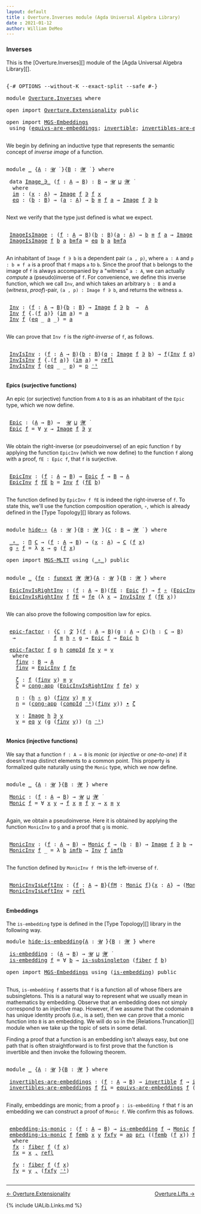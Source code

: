 ```yaml
---
layout: default
title : Overture.Inverses module (Agda Universal Algebra Library)
date : 2021-01-12
author: William DeMeo
---
```


### <a id="inverses">Inverses</a>

This is the [Overture.Inverses][] module of the [Agda Universal Algebra Library][].

<pre class="Agda">

<a id="266" class="Symbol">{-#</a> <a id="270" class="Keyword">OPTIONS</a> <a id="278" class="Pragma">--without-K</a> <a id="290" class="Pragma">--exact-split</a> <a id="304" class="Pragma">--safe</a> <a id="311" class="Symbol">#-}</a>

<a id="316" class="Keyword">module</a> <a id="323" href="Overture.Inverses.html" class="Module">Overture.Inverses</a> <a id="341" class="Keyword">where</a>

<a id="348" class="Keyword">open</a> <a id="353" class="Keyword">import</a> <a id="360" href="Overture.Extensionality.html" class="Module">Overture.Extensionality</a> <a id="384" class="Keyword">public</a>

<a id="392" class="Keyword">open</a> <a id="397" class="Keyword">import</a> <a id="404" href="MGS-Embeddings.html" class="Module">MGS-Embeddings</a>
 <a id="420" class="Keyword">using</a> <a id="426" class="Symbol">(</a><a id="427" href="MGS-Embeddings.html#1410" class="Function">equivs-are-embeddings</a><a id="448" class="Symbol">;</a> <a id="450" href="MGS-Equivalences.html#370" class="Function">invertible</a><a id="460" class="Symbol">;</a> <a id="462" href="MGS-Equivalences.html#2127" class="Function">invertibles-are-equivs</a><a id="484" class="Symbol">)</a> <a id="486" class="Keyword">public</a>

</pre>

We begin by defining an inductive type that represents the semantic concept of *inverse image* of a function.

<pre class="Agda">

<a id="631" class="Keyword">module</a> <a id="638" href="Overture.Inverses.html#638" class="Module">_</a> <a id="640" class="Symbol">{</a><a id="641" href="Overture.Inverses.html#641" class="Bound">A</a> <a id="643" class="Symbol">:</a> <a id="645" href="Universes.html#260" class="Generalizable">𝓤</a> <a id="647" href="Universes.html#403" class="Function Operator">̇</a> <a id="649" class="Symbol">}{</a><a id="651" href="Overture.Inverses.html#651" class="Bound">B</a> <a id="653" class="Symbol">:</a> <a id="655" href="Universes.html#264" class="Generalizable">𝓦</a> <a id="657" href="Universes.html#403" class="Function Operator">̇</a> <a id="659" class="Symbol">}</a> <a id="661" class="Keyword">where</a>

 <a id="669" class="Keyword">data</a> <a id="674" href="Overture.Inverses.html#674" class="Datatype Operator">Image_∋_</a> <a id="683" class="Symbol">(</a><a id="684" href="Overture.Inverses.html#684" class="Bound">f</a> <a id="686" class="Symbol">:</a> <a id="688" href="Overture.Inverses.html#641" class="Bound">A</a> <a id="690" class="Symbol">→</a> <a id="692" href="Overture.Inverses.html#651" class="Bound">B</a><a id="693" class="Symbol">)</a> <a id="695" class="Symbol">:</a> <a id="697" href="Overture.Inverses.html#651" class="Bound">B</a> <a id="699" class="Symbol">→</a> <a id="701" href="Overture.Inverses.html#645" class="Bound">𝓤</a> <a id="703" href="Agda.Primitive.html#636" class="Primitive Operator">⊔</a> <a id="705" href="Overture.Inverses.html#655" class="Bound">𝓦</a> <a id="707" href="Universes.html#403" class="Function Operator">̇</a>
  <a id="711" class="Keyword">where</a>
  <a id="719" href="Overture.Inverses.html#719" class="InductiveConstructor">im</a> <a id="722" class="Symbol">:</a> <a id="724" class="Symbol">(</a><a id="725" href="Overture.Inverses.html#725" class="Bound">x</a> <a id="727" class="Symbol">:</a> <a id="729" href="Overture.Inverses.html#641" class="Bound">A</a><a id="730" class="Symbol">)</a> <a id="732" class="Symbol">→</a> <a id="734" href="Overture.Inverses.html#674" class="Datatype Operator">Image</a> <a id="740" href="Overture.Inverses.html#684" class="Bound">f</a> <a id="742" href="Overture.Inverses.html#674" class="Datatype Operator">∋</a> <a id="744" href="Overture.Inverses.html#684" class="Bound">f</a> <a id="746" href="Overture.Inverses.html#725" class="Bound">x</a>
  <a id="750" href="Overture.Inverses.html#750" class="InductiveConstructor">eq</a> <a id="753" class="Symbol">:</a> <a id="755" class="Symbol">(</a><a id="756" href="Overture.Inverses.html#756" class="Bound">b</a> <a id="758" class="Symbol">:</a> <a id="760" href="Overture.Inverses.html#651" class="Bound">B</a><a id="761" class="Symbol">)</a> <a id="763" class="Symbol">→</a> <a id="765" class="Symbol">(</a><a id="766" href="Overture.Inverses.html#766" class="Bound">a</a> <a id="768" class="Symbol">:</a> <a id="770" href="Overture.Inverses.html#641" class="Bound">A</a><a id="771" class="Symbol">)</a> <a id="773" class="Symbol">→</a> <a id="775" href="Overture.Inverses.html#756" class="Bound">b</a> <a id="777" href="Overture.Equality.html#2388" class="Datatype Operator">≡</a> <a id="779" href="Overture.Inverses.html#684" class="Bound">f</a> <a id="781" href="Overture.Inverses.html#766" class="Bound">a</a> <a id="783" class="Symbol">→</a> <a id="785" href="Overture.Inverses.html#674" class="Datatype Operator">Image</a> <a id="791" href="Overture.Inverses.html#684" class="Bound">f</a> <a id="793" href="Overture.Inverses.html#674" class="Datatype Operator">∋</a> <a id="795" href="Overture.Inverses.html#756" class="Bound">b</a>

</pre>

Next we verify that the type just defined is what we expect.

<pre class="Agda">

 <a id="887" href="Overture.Inverses.html#887" class="Function">ImageIsImage</a> <a id="900" class="Symbol">:</a> <a id="902" class="Symbol">(</a><a id="903" href="Overture.Inverses.html#903" class="Bound">f</a> <a id="905" class="Symbol">:</a> <a id="907" href="Overture.Inverses.html#641" class="Bound">A</a> <a id="909" class="Symbol">→</a> <a id="911" href="Overture.Inverses.html#651" class="Bound">B</a><a id="912" class="Symbol">)(</a><a id="914" href="Overture.Inverses.html#914" class="Bound">b</a> <a id="916" class="Symbol">:</a> <a id="918" href="Overture.Inverses.html#651" class="Bound">B</a><a id="919" class="Symbol">)(</a><a id="921" href="Overture.Inverses.html#921" class="Bound">a</a> <a id="923" class="Symbol">:</a> <a id="925" href="Overture.Inverses.html#641" class="Bound">A</a><a id="926" class="Symbol">)</a> <a id="928" class="Symbol">→</a> <a id="930" href="Overture.Inverses.html#914" class="Bound">b</a> <a id="932" href="Overture.Equality.html#2388" class="Datatype Operator">≡</a> <a id="934" href="Overture.Inverses.html#903" class="Bound">f</a> <a id="936" href="Overture.Inverses.html#921" class="Bound">a</a> <a id="938" class="Symbol">→</a> <a id="940" href="Overture.Inverses.html#674" class="Datatype Operator">Image</a> <a id="946" href="Overture.Inverses.html#903" class="Bound">f</a> <a id="948" href="Overture.Inverses.html#674" class="Datatype Operator">∋</a> <a id="950" href="Overture.Inverses.html#914" class="Bound">b</a>
 <a id="953" href="Overture.Inverses.html#887" class="Function">ImageIsImage</a> <a id="966" href="Overture.Inverses.html#966" class="Bound">f</a> <a id="968" href="Overture.Inverses.html#968" class="Bound">b</a> <a id="970" href="Overture.Inverses.html#970" class="Bound">a</a> <a id="972" href="Overture.Inverses.html#972" class="Bound">b≡fa</a> <a id="977" class="Symbol">=</a> <a id="979" href="Overture.Inverses.html#750" class="InductiveConstructor">eq</a> <a id="982" href="Overture.Inverses.html#968" class="Bound">b</a> <a id="984" href="Overture.Inverses.html#970" class="Bound">a</a> <a id="986" href="Overture.Inverses.html#972" class="Bound">b≡fa</a>

</pre>

An inhabitant of `Image f ∋ b` is a dependent pair `(a , p)`, where `a : A` and `p : b ≡ f a` is a proof that `f` maps `a` to `b`.  Since the proof that `b` belongs to the image of `f` is always accompanied by a "witness" `a : A`, we can actually *compute* a (pseudo)inverse of `f`. For convenience, we define this inverse function, which we call `Inv`, and which takes an arbitrary `b : B` and a (*witness*, *proof*)-pair, `(a , p) : Image f ∋ b`, and returns the witness `a`.

<pre class="Agda">

 <a id="1498" href="Overture.Inverses.html#1498" class="Function">Inv</a> <a id="1502" class="Symbol">:</a> <a id="1504" class="Symbol">(</a><a id="1505" href="Overture.Inverses.html#1505" class="Bound">f</a> <a id="1507" class="Symbol">:</a> <a id="1509" href="Overture.Inverses.html#641" class="Bound">A</a> <a id="1511" class="Symbol">→</a> <a id="1513" href="Overture.Inverses.html#651" class="Bound">B</a><a id="1514" class="Symbol">){</a><a id="1516" href="Overture.Inverses.html#1516" class="Bound">b</a> <a id="1518" class="Symbol">:</a> <a id="1520" href="Overture.Inverses.html#651" class="Bound">B</a><a id="1521" class="Symbol">}</a> <a id="1523" class="Symbol">→</a> <a id="1525" href="Overture.Inverses.html#674" class="Datatype Operator">Image</a> <a id="1531" href="Overture.Inverses.html#1505" class="Bound">f</a> <a id="1533" href="Overture.Inverses.html#674" class="Datatype Operator">∋</a> <a id="1535" href="Overture.Inverses.html#1516" class="Bound">b</a>  <a id="1538" class="Symbol">→</a>  <a id="1541" href="Overture.Inverses.html#641" class="Bound">A</a>
 <a id="1544" href="Overture.Inverses.html#1498" class="Function">Inv</a> <a id="1548" href="Overture.Inverses.html#1548" class="Bound">f</a> <a id="1550" class="Symbol">{</a><a id="1551" class="DottedPattern Symbol">.(</a><a id="1553" href="Overture.Inverses.html#1548" class="DottedPattern Bound">f</a> <a id="1555" href="Overture.Inverses.html#1563" class="DottedPattern Bound">a</a><a id="1556" class="DottedPattern Symbol">)</a><a id="1557" class="Symbol">}</a> <a id="1559" class="Symbol">(</a><a id="1560" href="Overture.Inverses.html#719" class="InductiveConstructor">im</a> <a id="1563" href="Overture.Inverses.html#1563" class="Bound">a</a><a id="1564" class="Symbol">)</a> <a id="1566" class="Symbol">=</a> <a id="1568" href="Overture.Inverses.html#1563" class="Bound">a</a>
 <a id="1571" href="Overture.Inverses.html#1498" class="Function">Inv</a> <a id="1575" href="Overture.Inverses.html#1575" class="Bound">f</a> <a id="1577" class="Symbol">(</a><a id="1578" href="Overture.Inverses.html#750" class="InductiveConstructor">eq</a> <a id="1581" class="Symbol">_</a> <a id="1583" href="Overture.Inverses.html#1583" class="Bound">a</a> <a id="1585" class="Symbol">_)</a> <a id="1588" class="Symbol">=</a> <a id="1590" href="Overture.Inverses.html#1583" class="Bound">a</a>

</pre>

We can prove that `Inv f` is the *right-inverse* of `f`, as follows.

<pre class="Agda">

 <a id="1690" href="Overture.Inverses.html#1690" class="Function">InvIsInv</a> <a id="1699" class="Symbol">:</a> <a id="1701" class="Symbol">(</a><a id="1702" href="Overture.Inverses.html#1702" class="Bound">f</a> <a id="1704" class="Symbol">:</a> <a id="1706" href="Overture.Inverses.html#641" class="Bound">A</a> <a id="1708" class="Symbol">→</a> <a id="1710" href="Overture.Inverses.html#651" class="Bound">B</a><a id="1711" class="Symbol">){</a><a id="1713" href="Overture.Inverses.html#1713" class="Bound">b</a> <a id="1715" class="Symbol">:</a> <a id="1717" href="Overture.Inverses.html#651" class="Bound">B</a><a id="1718" class="Symbol">}(</a><a id="1720" href="Overture.Inverses.html#1720" class="Bound">q</a> <a id="1722" class="Symbol">:</a> <a id="1724" href="Overture.Inverses.html#674" class="Datatype Operator">Image</a> <a id="1730" href="Overture.Inverses.html#1702" class="Bound">f</a> <a id="1732" href="Overture.Inverses.html#674" class="Datatype Operator">∋</a> <a id="1734" href="Overture.Inverses.html#1713" class="Bound">b</a><a id="1735" class="Symbol">)</a> <a id="1737" class="Symbol">→</a> <a id="1739" href="Overture.Inverses.html#1702" class="Bound">f</a><a id="1740" class="Symbol">(</a><a id="1741" href="Overture.Inverses.html#1498" class="Function">Inv</a> <a id="1745" href="Overture.Inverses.html#1702" class="Bound">f</a> <a id="1747" href="Overture.Inverses.html#1720" class="Bound">q</a><a id="1748" class="Symbol">)</a> <a id="1750" href="Overture.Equality.html#2388" class="Datatype Operator">≡</a> <a id="1752" href="Overture.Inverses.html#1713" class="Bound">b</a>
 <a id="1755" href="Overture.Inverses.html#1690" class="Function">InvIsInv</a> <a id="1764" href="Overture.Inverses.html#1764" class="Bound">f</a> <a id="1766" class="Symbol">{</a><a id="1767" class="DottedPattern Symbol">.(</a><a id="1769" href="Overture.Inverses.html#1764" class="DottedPattern Bound">f</a> <a id="1771" href="Overture.Inverses.html#1779" class="DottedPattern Bound">a</a><a id="1772" class="DottedPattern Symbol">)</a><a id="1773" class="Symbol">}</a> <a id="1775" class="Symbol">(</a><a id="1776" href="Overture.Inverses.html#719" class="InductiveConstructor">im</a> <a id="1779" href="Overture.Inverses.html#1779" class="Bound">a</a><a id="1780" class="Symbol">)</a> <a id="1782" class="Symbol">=</a> <a id="1784" href="Identity-Type.html#162" class="InductiveConstructor">refl</a>
 <a id="1790" href="Overture.Inverses.html#1690" class="Function">InvIsInv</a> <a id="1799" href="Overture.Inverses.html#1799" class="Bound">f</a> <a id="1801" class="Symbol">(</a><a id="1802" href="Overture.Inverses.html#750" class="InductiveConstructor">eq</a> <a id="1805" class="Symbol">_</a> <a id="1807" class="Symbol">_</a> <a id="1809" href="Overture.Inverses.html#1809" class="Bound">p</a><a id="1810" class="Symbol">)</a> <a id="1812" class="Symbol">=</a> <a id="1814" href="Overture.Inverses.html#1809" class="Bound">p</a> <a id="1816" href="MGS-MLTT.html#6125" class="Function Operator">⁻¹</a>

</pre>





#### <a id="epics">Epics (surjective functions)</a>

An epic (or surjective) function from `A` to `B` is as an inhabitant of the `Epic` type, which we now define.

<pre class="Agda">

 <a id="2015" href="Overture.Inverses.html#2015" class="Function">Epic</a> <a id="2020" class="Symbol">:</a> <a id="2022" class="Symbol">(</a><a id="2023" href="Overture.Inverses.html#641" class="Bound">A</a> <a id="2025" class="Symbol">→</a> <a id="2027" href="Overture.Inverses.html#651" class="Bound">B</a><a id="2028" class="Symbol">)</a> <a id="2030" class="Symbol">→</a>  <a id="2033" href="Overture.Inverses.html#645" class="Bound">𝓤</a> <a id="2035" href="Agda.Primitive.html#636" class="Primitive Operator">⊔</a> <a id="2037" href="Overture.Inverses.html#655" class="Bound">𝓦</a> <a id="2039" href="Universes.html#403" class="Function Operator">̇</a>
 <a id="2042" href="Overture.Inverses.html#2015" class="Function">Epic</a> <a id="2047" href="Overture.Inverses.html#2047" class="Bound">f</a> <a id="2049" class="Symbol">=</a> <a id="2051" class="Symbol">∀</a> <a id="2053" href="Overture.Inverses.html#2053" class="Bound">y</a> <a id="2055" class="Symbol">→</a> <a id="2057" href="Overture.Inverses.html#674" class="Datatype Operator">Image</a> <a id="2063" href="Overture.Inverses.html#2047" class="Bound">f</a> <a id="2065" href="Overture.Inverses.html#674" class="Datatype Operator">∋</a> <a id="2067" href="Overture.Inverses.html#2053" class="Bound">y</a>

</pre>

We obtain the right-inverse (or pseudoinverse) of an epic function `f` by applying the function `EpicInv` (which we now define) to the function `f` along with a proof, `fE : Epic f`, that `f` is surjective.

<pre class="Agda">

 <a id="2305" href="Overture.Inverses.html#2305" class="Function">EpicInv</a> <a id="2313" class="Symbol">:</a> <a id="2315" class="Symbol">(</a><a id="2316" href="Overture.Inverses.html#2316" class="Bound">f</a> <a id="2318" class="Symbol">:</a> <a id="2320" href="Overture.Inverses.html#641" class="Bound">A</a> <a id="2322" class="Symbol">→</a> <a id="2324" href="Overture.Inverses.html#651" class="Bound">B</a><a id="2325" class="Symbol">)</a> <a id="2327" class="Symbol">→</a> <a id="2329" href="Overture.Inverses.html#2015" class="Function">Epic</a> <a id="2334" href="Overture.Inverses.html#2316" class="Bound">f</a> <a id="2336" class="Symbol">→</a> <a id="2338" href="Overture.Inverses.html#651" class="Bound">B</a> <a id="2340" class="Symbol">→</a> <a id="2342" href="Overture.Inverses.html#641" class="Bound">A</a>
 <a id="2345" href="Overture.Inverses.html#2305" class="Function">EpicInv</a> <a id="2353" href="Overture.Inverses.html#2353" class="Bound">f</a> <a id="2355" href="Overture.Inverses.html#2355" class="Bound">fE</a> <a id="2358" href="Overture.Inverses.html#2358" class="Bound">b</a> <a id="2360" class="Symbol">=</a> <a id="2362" href="Overture.Inverses.html#1498" class="Function">Inv</a> <a id="2366" href="Overture.Inverses.html#2353" class="Bound">f</a> <a id="2368" class="Symbol">(</a><a id="2369" href="Overture.Inverses.html#2355" class="Bound">fE</a> <a id="2372" href="Overture.Inverses.html#2358" class="Bound">b</a><a id="2373" class="Symbol">)</a>

</pre>

The function defined by `EpicInv f fE` is indeed the right-inverse of `f`. To state this, we'll use the function composition operation, `∘`, which is already defined in the [Type Topology][] library as follows.

<pre class="Agda">

<a id="2614" class="Keyword">module</a> <a id="hide-∘"></a><a id="2621" href="Overture.Inverses.html#2621" class="Module">hide-∘</a> <a id="2628" class="Symbol">{</a><a id="2629" href="Overture.Inverses.html#2629" class="Bound">A</a> <a id="2631" class="Symbol">:</a> <a id="2633" href="Universes.html#260" class="Generalizable">𝓤</a> <a id="2635" href="Universes.html#403" class="Function Operator">̇</a><a id="2636" class="Symbol">}{</a><a id="2638" href="Overture.Inverses.html#2638" class="Bound">B</a> <a id="2640" class="Symbol">:</a> <a id="2642" href="Universes.html#264" class="Generalizable">𝓦</a> <a id="2644" href="Universes.html#403" class="Function Operator">̇</a><a id="2645" class="Symbol">}{</a><a id="2647" href="Overture.Inverses.html#2647" class="Bound">C</a> <a id="2649" class="Symbol">:</a> <a id="2651" href="Overture.Inverses.html#2638" class="Bound">B</a> <a id="2653" class="Symbol">→</a> <a id="2655" href="Universes.html#264" class="Generalizable">𝓦</a> <a id="2657" href="Universes.html#403" class="Function Operator">̇</a> <a id="2659" class="Symbol">}</a> <a id="2661" class="Keyword">where</a>

 <a id="hide-∘._∘_"></a><a id="2669" href="Overture.Inverses.html#2669" class="Function Operator">_∘_</a> <a id="2673" class="Symbol">:</a> <a id="2675" href="MGS-MLTT.html#3562" class="Function">Π</a> <a id="2677" href="Overture.Inverses.html#2647" class="Bound">C</a> <a id="2679" class="Symbol">→</a> <a id="2681" class="Symbol">(</a><a id="2682" href="Overture.Inverses.html#2682" class="Bound">f</a> <a id="2684" class="Symbol">:</a> <a id="2686" href="Overture.Inverses.html#2629" class="Bound">A</a> <a id="2688" class="Symbol">→</a> <a id="2690" href="Overture.Inverses.html#2638" class="Bound">B</a><a id="2691" class="Symbol">)</a> <a id="2693" class="Symbol">→</a> <a id="2695" class="Symbol">(</a><a id="2696" href="Overture.Inverses.html#2696" class="Bound">x</a> <a id="2698" class="Symbol">:</a> <a id="2700" href="Overture.Inverses.html#2629" class="Bound">A</a><a id="2701" class="Symbol">)</a> <a id="2703" class="Symbol">→</a> <a id="2705" href="Overture.Inverses.html#2647" class="Bound">C</a> <a id="2707" class="Symbol">(</a><a id="2708" href="Overture.Inverses.html#2682" class="Bound">f</a> <a id="2710" href="Overture.Inverses.html#2696" class="Bound">x</a><a id="2711" class="Symbol">)</a>
 <a id="2714" href="Overture.Inverses.html#2714" class="Bound">g</a> <a id="2716" href="Overture.Inverses.html#2669" class="Function Operator">∘</a> <a id="2718" href="Overture.Inverses.html#2718" class="Bound">f</a> <a id="2720" class="Symbol">=</a> <a id="2722" class="Symbol">λ</a> <a id="2724" href="Overture.Inverses.html#2724" class="Bound">x</a> <a id="2726" class="Symbol">→</a> <a id="2728" href="Overture.Inverses.html#2714" class="Bound">g</a> <a id="2730" class="Symbol">(</a><a id="2731" href="Overture.Inverses.html#2718" class="Bound">f</a> <a id="2733" href="Overture.Inverses.html#2724" class="Bound">x</a><a id="2734" class="Symbol">)</a>

<a id="2737" class="Keyword">open</a> <a id="2742" class="Keyword">import</a> <a id="2749" href="MGS-MLTT.html" class="Module">MGS-MLTT</a> <a id="2758" class="Keyword">using</a> <a id="2764" class="Symbol">(</a><a id="2765" href="MGS-MLTT.html#3813" class="Function Operator">_∘_</a><a id="2768" class="Symbol">)</a> <a id="2770" class="Keyword">public</a>


<a id="2779" class="Keyword">module</a> <a id="2786" href="Overture.Inverses.html#2786" class="Module">_</a> <a id="2788" class="Symbol">{</a><a id="2789" href="Overture.Inverses.html#2789" class="Bound">fe</a> <a id="2792" class="Symbol">:</a> <a id="2794" href="MGS-FunExt-from-Univalence.html#393" class="Function">funext</a> <a id="2801" href="Universes.html#264" class="Generalizable">𝓦</a> <a id="2803" href="Universes.html#264" class="Generalizable">𝓦</a><a id="2804" class="Symbol">}{</a><a id="2806" href="Overture.Inverses.html#2806" class="Bound">A</a> <a id="2808" class="Symbol">:</a> <a id="2810" href="Universes.html#260" class="Generalizable">𝓤</a> <a id="2812" href="Universes.html#403" class="Function Operator">̇</a><a id="2813" class="Symbol">}{</a><a id="2815" href="Overture.Inverses.html#2815" class="Bound">B</a> <a id="2817" class="Symbol">:</a> <a id="2819" href="Universes.html#264" class="Generalizable">𝓦</a> <a id="2821" href="Universes.html#403" class="Function Operator">̇</a><a id="2822" class="Symbol">}</a> <a id="2824" class="Keyword">where</a>

 <a id="2832" href="Overture.Inverses.html#2832" class="Function">EpicInvIsRightInv</a> <a id="2850" class="Symbol">:</a> <a id="2852" class="Symbol">(</a><a id="2853" href="Overture.Inverses.html#2853" class="Bound">f</a> <a id="2855" class="Symbol">:</a> <a id="2857" href="Overture.Inverses.html#2806" class="Bound">A</a> <a id="2859" class="Symbol">→</a> <a id="2861" href="Overture.Inverses.html#2815" class="Bound">B</a><a id="2862" class="Symbol">)(</a><a id="2864" href="Overture.Inverses.html#2864" class="Bound">fE</a> <a id="2867" class="Symbol">:</a> <a id="2869" href="Overture.Inverses.html#2015" class="Function">Epic</a> <a id="2874" href="Overture.Inverses.html#2853" class="Bound">f</a><a id="2875" class="Symbol">)</a> <a id="2877" class="Symbol">→</a> <a id="2879" href="Overture.Inverses.html#2853" class="Bound">f</a> <a id="2881" href="MGS-MLTT.html#3813" class="Function Operator">∘</a> <a id="2883" class="Symbol">(</a><a id="2884" href="Overture.Inverses.html#2305" class="Function">EpicInv</a> <a id="2892" href="Overture.Inverses.html#2853" class="Bound">f</a> <a id="2894" href="Overture.Inverses.html#2864" class="Bound">fE</a><a id="2896" class="Symbol">)</a> <a id="2898" href="Overture.Equality.html#2388" class="Datatype Operator">≡</a> <a id="2900" href="MGS-MLTT.html#3778" class="Function">𝑖𝑑</a> <a id="2903" href="Overture.Inverses.html#2815" class="Bound">B</a>
 <a id="2906" href="Overture.Inverses.html#2832" class="Function">EpicInvIsRightInv</a> <a id="2924" href="Overture.Inverses.html#2924" class="Bound">f</a> <a id="2926" href="Overture.Inverses.html#2926" class="Bound">fE</a> <a id="2929" class="Symbol">=</a> <a id="2931" href="Overture.Inverses.html#2789" class="Bound">fe</a> <a id="2934" class="Symbol">(λ</a> <a id="2937" href="Overture.Inverses.html#2937" class="Bound">x</a> <a id="2939" class="Symbol">→</a> <a id="2941" href="Overture.Inverses.html#1690" class="Function">InvIsInv</a> <a id="2950" href="Overture.Inverses.html#2924" class="Bound">f</a> <a id="2952" class="Symbol">(</a><a id="2953" href="Overture.Inverses.html#2926" class="Bound">fE</a> <a id="2956" href="Overture.Inverses.html#2937" class="Bound">x</a><a id="2957" class="Symbol">))</a>

</pre>

We can also prove the following composition law for epics.

<pre class="Agda">

 <a id="3048" href="Overture.Inverses.html#3048" class="Function">epic-factor</a> <a id="3060" class="Symbol">:</a> <a id="3062" class="Symbol">{</a><a id="3063" href="Overture.Inverses.html#3063" class="Bound">C</a> <a id="3065" class="Symbol">:</a> <a id="3067" href="Overture.Preliminaries.html#8163" class="Generalizable">𝓩</a> <a id="3069" href="Universes.html#403" class="Function Operator">̇</a><a id="3070" class="Symbol">}(</a><a id="3072" href="Overture.Inverses.html#3072" class="Bound">f</a> <a id="3074" class="Symbol">:</a> <a id="3076" href="Overture.Inverses.html#2806" class="Bound">A</a> <a id="3078" class="Symbol">→</a> <a id="3080" href="Overture.Inverses.html#2815" class="Bound">B</a><a id="3081" class="Symbol">)(</a><a id="3083" href="Overture.Inverses.html#3083" class="Bound">g</a> <a id="3085" class="Symbol">:</a> <a id="3087" href="Overture.Inverses.html#2806" class="Bound">A</a> <a id="3089" class="Symbol">→</a> <a id="3091" href="Overture.Inverses.html#3063" class="Bound">C</a><a id="3092" class="Symbol">)(</a><a id="3094" href="Overture.Inverses.html#3094" class="Bound">h</a> <a id="3096" class="Symbol">:</a> <a id="3098" href="Overture.Inverses.html#3063" class="Bound">C</a> <a id="3100" class="Symbol">→</a> <a id="3102" href="Overture.Inverses.html#2815" class="Bound">B</a><a id="3103" class="Symbol">)</a>
  <a id="3107" class="Symbol">→</a>            <a id="3120" href="Overture.Inverses.html#3072" class="Bound">f</a> <a id="3122" href="Overture.Equality.html#2388" class="Datatype Operator">≡</a> <a id="3124" href="Overture.Inverses.html#3094" class="Bound">h</a> <a id="3126" href="MGS-MLTT.html#3813" class="Function Operator">∘</a> <a id="3128" href="Overture.Inverses.html#3083" class="Bound">g</a> <a id="3130" class="Symbol">→</a> <a id="3132" href="Overture.Inverses.html#2015" class="Function">Epic</a> <a id="3137" href="Overture.Inverses.html#3072" class="Bound">f</a> <a id="3139" class="Symbol">→</a> <a id="3141" href="Overture.Inverses.html#2015" class="Function">Epic</a> <a id="3146" href="Overture.Inverses.html#3094" class="Bound">h</a>

 <a id="3150" href="Overture.Inverses.html#3048" class="Function">epic-factor</a> <a id="3162" href="Overture.Inverses.html#3162" class="Bound">f</a> <a id="3164" href="Overture.Inverses.html#3164" class="Bound">g</a> <a id="3166" href="Overture.Inverses.html#3166" class="Bound">h</a> <a id="3168" href="Overture.Inverses.html#3168" class="Bound">compId</a> <a id="3175" href="Overture.Inverses.html#3175" class="Bound">fe</a> <a id="3178" href="Overture.Inverses.html#3178" class="Bound">y</a> <a id="3180" class="Symbol">=</a> <a id="3182" href="Overture.Inverses.html#3372" class="Function">γ</a>
  <a id="3186" class="Keyword">where</a>
   <a id="3195" href="Overture.Inverses.html#3195" class="Function">finv</a> <a id="3200" class="Symbol">:</a> <a id="3202" href="Overture.Inverses.html#2815" class="Bound">B</a> <a id="3204" class="Symbol">→</a> <a id="3206" href="Overture.Inverses.html#2806" class="Bound">A</a>
   <a id="3211" href="Overture.Inverses.html#3195" class="Function">finv</a> <a id="3216" class="Symbol">=</a> <a id="3218" href="Overture.Inverses.html#2305" class="Function">EpicInv</a> <a id="3226" href="Overture.Inverses.html#3162" class="Bound">f</a> <a id="3228" href="Overture.Inverses.html#3175" class="Bound">fe</a>

   <a id="3235" href="Overture.Inverses.html#3235" class="Function">ζ</a> <a id="3237" class="Symbol">:</a> <a id="3239" href="Overture.Inverses.html#3162" class="Bound">f</a> <a id="3241" class="Symbol">(</a><a id="3242" href="Overture.Inverses.html#3195" class="Function">finv</a> <a id="3247" href="Overture.Inverses.html#3178" class="Bound">y</a><a id="3248" class="Symbol">)</a> <a id="3250" href="Overture.Equality.html#2388" class="Datatype Operator">≡</a> <a id="3252" href="Overture.Inverses.html#3178" class="Bound">y</a>
   <a id="3257" href="Overture.Inverses.html#3235" class="Function">ζ</a> <a id="3259" class="Symbol">=</a> <a id="3261" href="Overture.Equality.html#6167" class="Function">cong-app</a> <a id="3270" class="Symbol">(</a><a id="3271" href="Overture.Inverses.html#2832" class="Function">EpicInvIsRightInv</a> <a id="3289" href="Overture.Inverses.html#3162" class="Bound">f</a> <a id="3291" href="Overture.Inverses.html#3175" class="Bound">fe</a><a id="3293" class="Symbol">)</a> <a id="3295" href="Overture.Inverses.html#3178" class="Bound">y</a>

   <a id="3301" href="Overture.Inverses.html#3301" class="Function">η</a> <a id="3303" class="Symbol">:</a> <a id="3305" class="Symbol">(</a><a id="3306" href="Overture.Inverses.html#3166" class="Bound">h</a> <a id="3308" href="MGS-MLTT.html#3813" class="Function Operator">∘</a> <a id="3310" href="Overture.Inverses.html#3164" class="Bound">g</a><a id="3311" class="Symbol">)</a> <a id="3313" class="Symbol">(</a><a id="3314" href="Overture.Inverses.html#3195" class="Function">finv</a> <a id="3319" href="Overture.Inverses.html#3178" class="Bound">y</a><a id="3320" class="Symbol">)</a> <a id="3322" href="Overture.Equality.html#2388" class="Datatype Operator">≡</a> <a id="3324" href="Overture.Inverses.html#3178" class="Bound">y</a>
   <a id="3329" href="Overture.Inverses.html#3301" class="Function">η</a> <a id="3331" class="Symbol">=</a> <a id="3333" class="Symbol">(</a><a id="3334" href="Overture.Equality.html#6167" class="Function">cong-app</a> <a id="3343" class="Symbol">(</a><a id="3344" href="Overture.Inverses.html#3168" class="Bound">compId</a> <a id="3351" href="MGS-MLTT.html#6125" class="Function Operator">⁻¹</a><a id="3353" class="Symbol">)(</a><a id="3355" href="Overture.Inverses.html#3195" class="Function">finv</a> <a id="3360" href="Overture.Inverses.html#3178" class="Bound">y</a><a id="3361" class="Symbol">))</a> <a id="3364" href="MGS-MLTT.html#5910" class="Function Operator">∙</a> <a id="3366" href="Overture.Inverses.html#3235" class="Function">ζ</a>

   <a id="3372" href="Overture.Inverses.html#3372" class="Function">γ</a> <a id="3374" class="Symbol">:</a> <a id="3376" href="Overture.Inverses.html#674" class="Datatype Operator">Image</a> <a id="3382" href="Overture.Inverses.html#3166" class="Bound">h</a> <a id="3384" href="Overture.Inverses.html#674" class="Datatype Operator">∋</a> <a id="3386" href="Overture.Inverses.html#3178" class="Bound">y</a>
   <a id="3391" href="Overture.Inverses.html#3372" class="Function">γ</a> <a id="3393" class="Symbol">=</a> <a id="3395" href="Overture.Inverses.html#750" class="InductiveConstructor">eq</a> <a id="3398" href="Overture.Inverses.html#3178" class="Bound">y</a> <a id="3400" class="Symbol">(</a><a id="3401" href="Overture.Inverses.html#3164" class="Bound">g</a> <a id="3403" class="Symbol">(</a><a id="3404" href="Overture.Inverses.html#3195" class="Function">finv</a> <a id="3409" href="Overture.Inverses.html#3178" class="Bound">y</a><a id="3410" class="Symbol">))</a> <a id="3413" class="Symbol">(</a><a id="3414" href="Overture.Inverses.html#3301" class="Function">η</a> <a id="3416" href="MGS-MLTT.html#6125" class="Function Operator">⁻¹</a><a id="3418" class="Symbol">)</a>

</pre>






#### <a id="monics">Monics (injective functions)</a>

We say that a function `f : A → B` is *monic* (or *injective* or *one-to-one*) if it doesn't map distinct elements to a common point. This property is formalized quite naturally using the `Monic` type, which we now define.

<pre class="Agda">

<a id="3730" class="Keyword">module</a> <a id="3737" href="Overture.Inverses.html#3737" class="Module">_</a> <a id="3739" class="Symbol">{</a><a id="3740" href="Overture.Inverses.html#3740" class="Bound">A</a> <a id="3742" class="Symbol">:</a> <a id="3744" href="Universes.html#260" class="Generalizable">𝓤</a> <a id="3746" href="Universes.html#403" class="Function Operator">̇</a><a id="3747" class="Symbol">}{</a><a id="3749" href="Overture.Inverses.html#3749" class="Bound">B</a> <a id="3751" class="Symbol">:</a> <a id="3753" href="Universes.html#264" class="Generalizable">𝓦</a> <a id="3755" href="Universes.html#403" class="Function Operator">̇</a><a id="3756" class="Symbol">}</a> <a id="3758" class="Keyword">where</a>

 <a id="3766" href="Overture.Inverses.html#3766" class="Function">Monic</a> <a id="3772" class="Symbol">:</a> <a id="3774" class="Symbol">(</a><a id="3775" href="Overture.Inverses.html#3775" class="Bound">f</a> <a id="3777" class="Symbol">:</a> <a id="3779" href="Overture.Inverses.html#3740" class="Bound">A</a> <a id="3781" class="Symbol">→</a> <a id="3783" href="Overture.Inverses.html#3749" class="Bound">B</a><a id="3784" class="Symbol">)</a> <a id="3786" class="Symbol">→</a> <a id="3788" href="Overture.Inverses.html#3744" class="Bound">𝓤</a> <a id="3790" href="Agda.Primitive.html#636" class="Primitive Operator">⊔</a> <a id="3792" href="Overture.Inverses.html#3753" class="Bound">𝓦</a> <a id="3794" href="Universes.html#403" class="Function Operator">̇</a>
 <a id="3797" href="Overture.Inverses.html#3766" class="Function">Monic</a> <a id="3803" href="Overture.Inverses.html#3803" class="Bound">f</a> <a id="3805" class="Symbol">=</a> <a id="3807" class="Symbol">∀</a> <a id="3809" href="Overture.Inverses.html#3809" class="Bound">x</a> <a id="3811" href="Overture.Inverses.html#3811" class="Bound">y</a> <a id="3813" class="Symbol">→</a> <a id="3815" href="Overture.Inverses.html#3803" class="Bound">f</a> <a id="3817" href="Overture.Inverses.html#3809" class="Bound">x</a> <a id="3819" href="Overture.Equality.html#2388" class="Datatype Operator">≡</a> <a id="3821" href="Overture.Inverses.html#3803" class="Bound">f</a> <a id="3823" href="Overture.Inverses.html#3811" class="Bound">y</a> <a id="3825" class="Symbol">→</a> <a id="3827" href="Overture.Inverses.html#3809" class="Bound">x</a> <a id="3829" href="Overture.Equality.html#2388" class="Datatype Operator">≡</a> <a id="3831" href="Overture.Inverses.html#3811" class="Bound">y</a>

</pre>

Again, we obtain a pseudoinverse. Here it is obtained by applying the function `MonicInv` to `g` and a proof that `g` is monic.

<pre class="Agda">

 <a id="3990" href="Overture.Inverses.html#3990" class="Function">MonicInv</a> <a id="3999" class="Symbol">:</a> <a id="4001" class="Symbol">(</a><a id="4002" href="Overture.Inverses.html#4002" class="Bound">f</a> <a id="4004" class="Symbol">:</a> <a id="4006" href="Overture.Inverses.html#3740" class="Bound">A</a> <a id="4008" class="Symbol">→</a> <a id="4010" href="Overture.Inverses.html#3749" class="Bound">B</a><a id="4011" class="Symbol">)</a> <a id="4013" class="Symbol">→</a> <a id="4015" href="Overture.Inverses.html#3766" class="Function">Monic</a> <a id="4021" href="Overture.Inverses.html#4002" class="Bound">f</a> <a id="4023" class="Symbol">→</a> <a id="4025" class="Symbol">(</a><a id="4026" href="Overture.Inverses.html#4026" class="Bound">b</a> <a id="4028" class="Symbol">:</a> <a id="4030" href="Overture.Inverses.html#3749" class="Bound">B</a><a id="4031" class="Symbol">)</a> <a id="4033" class="Symbol">→</a> <a id="4035" href="Overture.Inverses.html#674" class="Datatype Operator">Image</a> <a id="4041" href="Overture.Inverses.html#4002" class="Bound">f</a> <a id="4043" href="Overture.Inverses.html#674" class="Datatype Operator">∋</a> <a id="4045" href="Overture.Inverses.html#4026" class="Bound">b</a> <a id="4047" class="Symbol">→</a> <a id="4049" href="Overture.Inverses.html#3740" class="Bound">A</a>
 <a id="4052" href="Overture.Inverses.html#3990" class="Function">MonicInv</a> <a id="4061" href="Overture.Inverses.html#4061" class="Bound">f</a> <a id="4063" class="Symbol">_</a> <a id="4065" class="Symbol">=</a> <a id="4067" class="Symbol">λ</a> <a id="4069" href="Overture.Inverses.html#4069" class="Bound">b</a> <a id="4071" href="Overture.Inverses.html#4071" class="Bound">imfb</a> <a id="4076" class="Symbol">→</a> <a id="4078" href="Overture.Inverses.html#1498" class="Function">Inv</a> <a id="4082" href="Overture.Inverses.html#4061" class="Bound">f</a> <a id="4084" href="Overture.Inverses.html#4071" class="Bound">imfb</a>

</pre>

The function defined by `MonicInv f fM` is the left-inverse of `f`.

<pre class="Agda">

 <a id="4186" href="Overture.Inverses.html#4186" class="Function">MonicInvIsLeftInv</a> <a id="4204" class="Symbol">:</a> <a id="4206" class="Symbol">{</a><a id="4207" href="Overture.Inverses.html#4207" class="Bound">f</a> <a id="4209" class="Symbol">:</a> <a id="4211" href="Overture.Inverses.html#3740" class="Bound">A</a> <a id="4213" class="Symbol">→</a> <a id="4215" href="Overture.Inverses.html#3749" class="Bound">B</a><a id="4216" class="Symbol">}{</a><a id="4218" href="Overture.Inverses.html#4218" class="Bound">fM</a> <a id="4221" class="Symbol">:</a> <a id="4223" href="Overture.Inverses.html#3766" class="Function">Monic</a> <a id="4229" href="Overture.Inverses.html#4207" class="Bound">f</a><a id="4230" class="Symbol">}{</a><a id="4232" href="Overture.Inverses.html#4232" class="Bound">x</a> <a id="4234" class="Symbol">:</a> <a id="4236" href="Overture.Inverses.html#3740" class="Bound">A</a><a id="4237" class="Symbol">}</a> <a id="4239" class="Symbol">→</a> <a id="4241" class="Symbol">(</a><a id="4242" href="Overture.Inverses.html#3990" class="Function">MonicInv</a> <a id="4251" href="Overture.Inverses.html#4207" class="Bound">f</a> <a id="4253" href="Overture.Inverses.html#4218" class="Bound">fM</a><a id="4255" class="Symbol">)(</a><a id="4257" href="Overture.Inverses.html#4207" class="Bound">f</a> <a id="4259" href="Overture.Inverses.html#4232" class="Bound">x</a><a id="4260" class="Symbol">)(</a><a id="4262" href="Overture.Inverses.html#719" class="InductiveConstructor">im</a> <a id="4265" href="Overture.Inverses.html#4232" class="Bound">x</a><a id="4266" class="Symbol">)</a> <a id="4268" href="Overture.Equality.html#2388" class="Datatype Operator">≡</a> <a id="4270" href="Overture.Inverses.html#4232" class="Bound">x</a>
 <a id="4273" href="Overture.Inverses.html#4186" class="Function">MonicInvIsLeftInv</a> <a id="4291" class="Symbol">=</a> <a id="4293" href="Identity-Type.html#162" class="InductiveConstructor">refl</a>

</pre>





#### <a id="embeddings">Embeddings</a>

The `is-embedding` type is defined in the [Type Topology][] library in the following way.

<pre class="Agda">
<a id="4459" class="Keyword">module</a> <a id="hide-is-embedding"></a><a id="4466" href="Overture.Inverses.html#4466" class="Module">hide-is-embedding</a><a id="4483" class="Symbol">{</a><a id="4484" href="Overture.Inverses.html#4484" class="Bound">A</a> <a id="4486" class="Symbol">:</a> <a id="4488" href="Universes.html#260" class="Generalizable">𝓤</a> <a id="4490" href="Universes.html#403" class="Function Operator">̇</a><a id="4491" class="Symbol">}{</a><a id="4493" href="Overture.Inverses.html#4493" class="Bound">B</a> <a id="4495" class="Symbol">:</a> <a id="4497" href="Universes.html#264" class="Generalizable">𝓦</a> <a id="4499" href="Universes.html#403" class="Function Operator">̇</a><a id="4500" class="Symbol">}</a> <a id="4502" class="Keyword">where</a>

 <a id="hide-is-embedding.is-embedding"></a><a id="4510" href="Overture.Inverses.html#4510" class="Function">is-embedding</a> <a id="4523" class="Symbol">:</a> <a id="4525" class="Symbol">(</a><a id="4526" href="Overture.Inverses.html#4484" class="Bound">A</a> <a id="4528" class="Symbol">→</a> <a id="4530" href="Overture.Inverses.html#4493" class="Bound">B</a><a id="4531" class="Symbol">)</a> <a id="4533" class="Symbol">→</a> <a id="4535" href="Overture.Inverses.html#4488" class="Bound">𝓤</a> <a id="4537" href="Agda.Primitive.html#636" class="Primitive Operator">⊔</a> <a id="4539" href="Overture.Inverses.html#4497" class="Bound">𝓦</a> <a id="4541" href="Universes.html#403" class="Function Operator">̇</a>
 <a id="4544" href="Overture.Inverses.html#4510" class="Function">is-embedding</a> <a id="4557" href="Overture.Inverses.html#4557" class="Bound">f</a> <a id="4559" class="Symbol">=</a> <a id="4561" class="Symbol">∀</a> <a id="4563" href="Overture.Inverses.html#4563" class="Bound">b</a> <a id="4565" class="Symbol">→</a> <a id="4567" href="MGS-Basic-UF.html#743" class="Function">is-subsingleton</a> <a id="4583" class="Symbol">(</a><a id="4584" href="MGS-Equivalences.html#501" class="Function">fiber</a> <a id="4590" href="Overture.Inverses.html#4557" class="Bound">f</a> <a id="4592" href="Overture.Inverses.html#4563" class="Bound">b</a><a id="4593" class="Symbol">)</a>

<a id="4596" class="Keyword">open</a> <a id="4601" class="Keyword">import</a> <a id="4608" href="MGS-Embeddings.html" class="Module">MGS-Embeddings</a> <a id="4623" class="Keyword">using</a> <a id="4629" class="Symbol">(</a><a id="4630" href="MGS-Embeddings.html#384" class="Function">is-embedding</a><a id="4642" class="Symbol">)</a> <a id="4644" class="Keyword">public</a>

</pre>

Thus, `is-embedding f` asserts that `f` is a function all of whose fibers are subsingletons. This is a natural way to represent what we usually mean in mathematics by embedding.  Observe that an embedding does not simply correspond to an injective map.  However, if we assume that the codomain `B` has unique identity proofs (i.e., is a set), then we can prove that a monic function into `B` is an embedding. We will do so in the [Relations.Truncation][] module when we take up the topic of sets in some detail.

Finding a proof that a function is an embedding isn't always easy, but one path that is often straightforward is to first prove that the function is invertible and then invoke the following theorem.

<pre class="Agda">

<a id="5391" class="Keyword">module</a> <a id="5398" href="Overture.Inverses.html#5398" class="Module">_</a> <a id="5400" class="Symbol">{</a><a id="5401" href="Overture.Inverses.html#5401" class="Bound">A</a> <a id="5403" class="Symbol">:</a> <a id="5405" href="Universes.html#260" class="Generalizable">𝓤</a> <a id="5407" href="Universes.html#403" class="Function Operator">̇</a><a id="5408" class="Symbol">}{</a><a id="5410" href="Overture.Inverses.html#5410" class="Bound">B</a> <a id="5412" class="Symbol">:</a> <a id="5414" href="Universes.html#264" class="Generalizable">𝓦</a> <a id="5416" href="Universes.html#403" class="Function Operator">̇</a><a id="5417" class="Symbol">}</a> <a id="5419" class="Keyword">where</a>

 <a id="5427" href="Overture.Inverses.html#5427" class="Function">invertibles-are-embeddings</a> <a id="5454" class="Symbol">:</a> <a id="5456" class="Symbol">(</a><a id="5457" href="Overture.Inverses.html#5457" class="Bound">f</a> <a id="5459" class="Symbol">:</a> <a id="5461" href="Overture.Inverses.html#5401" class="Bound">A</a> <a id="5463" class="Symbol">→</a> <a id="5465" href="Overture.Inverses.html#5410" class="Bound">B</a><a id="5466" class="Symbol">)</a> <a id="5468" class="Symbol">→</a> <a id="5470" href="MGS-Equivalences.html#370" class="Function">invertible</a> <a id="5481" href="Overture.Inverses.html#5457" class="Bound">f</a> <a id="5483" class="Symbol">→</a> <a id="5485" href="MGS-Embeddings.html#384" class="Function">is-embedding</a> <a id="5498" href="Overture.Inverses.html#5457" class="Bound">f</a>
 <a id="5501" href="Overture.Inverses.html#5427" class="Function">invertibles-are-embeddings</a> <a id="5528" href="Overture.Inverses.html#5528" class="Bound">f</a> <a id="5530" href="Overture.Inverses.html#5530" class="Bound">fi</a> <a id="5533" class="Symbol">=</a> <a id="5535" href="MGS-Embeddings.html#1410" class="Function">equivs-are-embeddings</a> <a id="5557" href="Overture.Inverses.html#5528" class="Bound">f</a> <a id="5559" class="Symbol">(</a><a id="5560" href="MGS-Equivalences.html#2127" class="Function">invertibles-are-equivs</a> <a id="5583" href="Overture.Inverses.html#5528" class="Bound">f</a> <a id="5585" href="Overture.Inverses.html#5530" class="Bound">fi</a><a id="5587" class="Symbol">)</a>

</pre>

Finally, embeddings are monic; from a proof `p : is-embedding f` that `f` is an embedding we can construct a proof of `Monic f`.  We confirm this as follows.

<pre class="Agda">

 <a id="5776" href="Overture.Inverses.html#5776" class="Function">embedding-is-monic</a> <a id="5795" class="Symbol">:</a> <a id="5797" class="Symbol">(</a><a id="5798" href="Overture.Inverses.html#5798" class="Bound">f</a> <a id="5800" class="Symbol">:</a> <a id="5802" href="Overture.Inverses.html#5401" class="Bound">A</a> <a id="5804" class="Symbol">→</a> <a id="5806" href="Overture.Inverses.html#5410" class="Bound">B</a><a id="5807" class="Symbol">)</a> <a id="5809" class="Symbol">→</a> <a id="5811" href="MGS-Embeddings.html#384" class="Function">is-embedding</a> <a id="5824" href="Overture.Inverses.html#5798" class="Bound">f</a> <a id="5826" class="Symbol">→</a> <a id="5828" href="Overture.Inverses.html#3766" class="Function">Monic</a> <a id="5834" href="Overture.Inverses.html#5798" class="Bound">f</a>
 <a id="5837" href="Overture.Inverses.html#5776" class="Function">embedding-is-monic</a> <a id="5856" href="Overture.Inverses.html#5856" class="Bound">f</a> <a id="5858" href="Overture.Inverses.html#5858" class="Bound">femb</a> <a id="5863" href="Overture.Inverses.html#5863" class="Bound">x</a> <a id="5865" href="Overture.Inverses.html#5865" class="Bound">y</a> <a id="5867" href="Overture.Inverses.html#5867" class="Bound">fxfy</a> <a id="5872" class="Symbol">=</a> <a id="5874" href="MGS-MLTT.html#6613" class="Function">ap</a> <a id="5877" href="MGS-MLTT.html#2942" class="Function">pr₁</a> <a id="5881" class="Symbol">((</a><a id="5883" href="Overture.Inverses.html#5858" class="Bound">femb</a> <a id="5888" class="Symbol">(</a><a id="5889" href="Overture.Inverses.html#5856" class="Bound">f</a> <a id="5891" href="Overture.Inverses.html#5863" class="Bound">x</a><a id="5892" class="Symbol">))</a> <a id="5895" href="Overture.Inverses.html#5912" class="Function">fx</a> <a id="5898" href="Overture.Inverses.html#5950" class="Function">fy</a><a id="5900" class="Symbol">)</a>
  <a id="5904" class="Keyword">where</a>
  <a id="5912" href="Overture.Inverses.html#5912" class="Function">fx</a> <a id="5915" class="Symbol">:</a> <a id="5917" href="MGS-Equivalences.html#501" class="Function">fiber</a> <a id="5923" href="Overture.Inverses.html#5856" class="Bound">f</a> <a id="5925" class="Symbol">(</a><a id="5926" href="Overture.Inverses.html#5856" class="Bound">f</a> <a id="5928" href="Overture.Inverses.html#5863" class="Bound">x</a><a id="5929" class="Symbol">)</a>
  <a id="5933" href="Overture.Inverses.html#5912" class="Function">fx</a> <a id="5936" class="Symbol">=</a> <a id="5938" href="Overture.Inverses.html#5863" class="Bound">x</a> <a id="5940" href="Overture.Preliminaries.html#13063" class="InductiveConstructor Operator">,</a> <a id="5942" href="Identity-Type.html#162" class="InductiveConstructor">refl</a>

  <a id="5950" href="Overture.Inverses.html#5950" class="Function">fy</a> <a id="5953" class="Symbol">:</a> <a id="5955" href="MGS-Equivalences.html#501" class="Function">fiber</a> <a id="5961" href="Overture.Inverses.html#5856" class="Bound">f</a> <a id="5963" class="Symbol">(</a><a id="5964" href="Overture.Inverses.html#5856" class="Bound">f</a> <a id="5966" href="Overture.Inverses.html#5863" class="Bound">x</a><a id="5967" class="Symbol">)</a>
  <a id="5971" href="Overture.Inverses.html#5950" class="Function">fy</a> <a id="5974" class="Symbol">=</a> <a id="5976" href="Overture.Inverses.html#5865" class="Bound">y</a> <a id="5978" href="Overture.Preliminaries.html#13063" class="InductiveConstructor Operator">,</a> <a id="5980" class="Symbol">(</a><a id="5981" href="Overture.Inverses.html#5867" class="Bound">fxfy</a> <a id="5986" href="MGS-MLTT.html#6125" class="Function Operator">⁻¹</a><a id="5988" class="Symbol">)</a>

</pre>


-------------------------------------

<p></p>

[← Overture.Extensionality](Overture.Extensionality.html)
<span style="float:right;">[Overture.Lifts →](Overture.Lifts.html)</span>


{% include UALib.Links.md %}


<!-- 
This is the first point at which [truncation](UALib.Preface.html#truncation) comes into play.  An [embedding](https://www.cs.bham.ac.uk/~mhe/HoTT-UF-in-Agda-Lecture-Notes/HoTT-UF-Agda.html#embeddings) is defined in the [Type Topology][] library, using the `is-subsingleton` type [described earlier](Overture.Extensionality.html#alternative-extensionality-type), as follows.
-->
